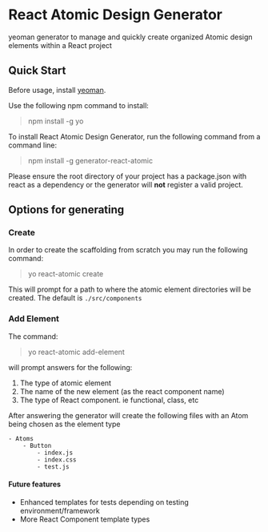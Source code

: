 # React Atomic Design Generator

yeoman generator to manage and quickly create organized Atomic design elements within a React project

## Quick Start

Before usage, install [yeoman](https://yeoman.io/).

Use the following npm command to install:

> npm install -g yo

To install React Atomic Design Generator, run the following command from a command
line:

> npm install -g generator-react-atomic

Please ensure the root directory of your project has a package.json with react
as a dependency or the generator will **not** register a valid project.

## Options for generating

### Create

In order to create the scaffolding from scratch you may run the following command:

> yo react-atomic create

This will prompt for a path to where the atomic element directories will be created.
The default is `./src/components`

### Add Element

The command:

> yo react-atomic add-element

will prompt answers for the following:

1. The type of atomic element
2. The name of the new element (as the react component name)
3. The type of React component. ie functional, class, etc

After answering the generator will create the following files
with an Atom being chosen as the element type

```
- Atoms
    - Button
        - index.js
        - index.css
        - test.js
```

#### Future features

- Enhanced templates for tests depending on testing environment/framework
- More React Component template types
